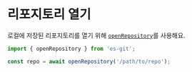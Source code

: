 # 리포지토리 열기

로컬에 저장된 리포지토리를 열기 위해 [`openRepository`](../api/functions/openRepository.md)를 사용해요.

```ts
import { openRepository } from 'es-git';

const repo = await openRepository('/path/to/repo');
```

